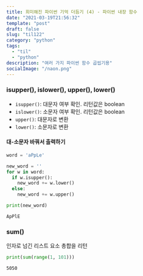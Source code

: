 ```yaml
---
title: 희미해진 파이썬 기억 더듬기 (4) - 파이썬 내장 함수
date: "2021-03-19T21:56:32"
template: "post"
draft: false
slug: "til122"
category: "python"
tags:
  - "til"
  - "python"
description: "여러 가지 파이썬 함수 곱씹기용"
socialImage: "/naon.png"
---
```


### isupper(), islower(), upper(), lower()
- `isupper()`: 대문자 여부 확인. 리턴값은 boolean
- `islower()`: 소문자 여부 확인. 리턴값은 boolean
- `upper()`: 대문자로 변환
- `lower()`: 소문자로 변환

#### 대-소문자 바꿔서 출력하기
```python
word = 'aPpLe'

new_word = ''
for w in word:
  if w.isupper():
    new_word += w.lower()
  else:
    new_word += w.upper()

print(new_word)
```
```
ApPlE
```

### sum()
인자로 넘긴 리스트 요소 총합을 리턴

```python
print(sum(range(1, 101)))
```
```
5050
```